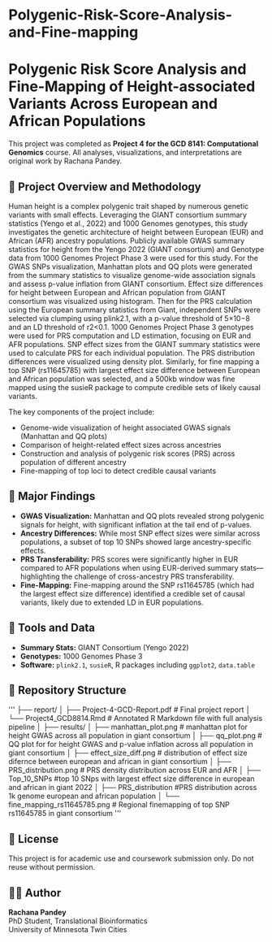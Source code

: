 # Polygenic-Risk-Score-Analysis-and-Fine-mapping  
# Polygenic Risk Score Analysis and Fine-Mapping of Height-associated Variants Across European and African Populations

This project was completed as **Project 4 for the GCD 8141: Computational Genomics** course. All analyses, visualizations, and interpretations are original work by Rachana Pandey.

## 📘 Project Overview and Methodology

Human height is a complex polygenic trait shaped by numerous genetic variants with small effects. Leveraging the GIANT consortium summary statistics (Yengo et al., 2022) and 1000 Genomes genotypes, this study investigates the genetic architecture of height between European (EUR) and African (AFR) ancestry populations. Publicly available GWAS summary statistics for height from the Yengo 2022 (GIANT consortium) and Genotype data from 1000 Genomes Project Phase 3 were used for this study. For the GWAS SNPs visualization, Manhattan plots and QQ plots were generated from the summary statistics to visualize genome-wide association signals and assess p-value inflation from GIANT consortium. Effect size differences for height between European and African population from GIANT consortium was visualized using histogram. Then for the PRS calculation using the European summary statistics from Giant, independent SNPs were selected via clumping using plink2.1, with a p-value threshold of 5×10−8 and an LD threshold of r2<0.1. 1000 Genomes Project Phase 3 genotypes were used for PRS computation and LD estimation, focusing on EUR and AFR populations. SNP effect sizes from the GIANT summary statistics were used to calculate PRS for each individual population. The PRS distribution differences were visualized using density plot. Similarly, for fine mapping a top SNP (rs11645785) with largest effect size difference between European and African population was selected, and a 500kb window was fine mapped using the susieR package to compute credible sets of likely causal variants. 

The key components of the project include:

- Genome-wide visualization of height associated GWAS signals (Manhattan and QQ plots)
- Comparison of height-related effect sizes across ancestries
- Construction and analysis of polygenic risk scores (PRS) across population of different ancestry
- Fine-mapping of top loci to detect credible causal variants

## 🧪 Major Findings

- **GWAS Visualization:** Manhattan and QQ plots revealed strong polygenic signals for height, with significant inflation at the tail end of p-values.
- **Ancestry Differences:** While most SNP effect sizes were similar across populations, a subset of top 10 SNPs showed large ancestry-specific effects.
- **PRS Transferability:** PRS scores were significantly higher in EUR compared to AFR populations when using EUR-derived summary stats—highlighting the challenge of cross-ancestry PRS transferability.
- **Fine-Mapping:** Fine-mapping around the SNP rs11645785 (which had the largest effect size difference) identified a credible set of causal variants, likely due to extended LD in EUR populations.

## 🧰 Tools and Data

- **Summary Stats:** GIANT Consortium (Yengo 2022)
- **Genotypes:** 1000 Genomes Phase 3
- **Software:** `plink2.1`, `susieR`, R packages including `ggplot2`, `data.table`

## 📁 Repository Structure  
'''
├── report/
│ ├── Project-4-GCD-Report.pdf # Final project report
│ └── Project4_GCD8814.Rmd # Annotated R Markdown file with full analysis pipeline
│
├── results/
│ ├── manhattan_plot.png # manhattan plot for height GWAS across all population in giant consortium
│ ├── qq_plot.png # QQ plot for for height GWAS and p-value inflation across all population in giant consortium
│ ├── effect_size_diff.png # distribution of effect size difernce between european and african in giant consortium
│ ├── PRS_distribution.png # PRS density distribution across EUR and AFR
│ ├── Top_10_SNPs #top 10 SNps with largest effect size difference in european and african in giant 2022
│ ├──  PRS_distribution #PRS distribution across 1k genome european and african population
│ └── fine_mapping_rs11645785.png # Regional finemapping of top SNP rs11645785 in giant consortium
'''

## 📜 License
This project is for academic use and coursework submission only. Do not reuse without permission.

## 🙋‍♀️ Author
**Rachana Pandey**  
PhD Student, Translational Bioinformatics  
University of Minnesota Twin Cities
